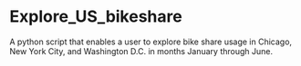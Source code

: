 # Explore_US_bikeshare
A python script that enables a user to explore bike share usage in Chicago, New York City, and Washington D.C. in months January through June.

